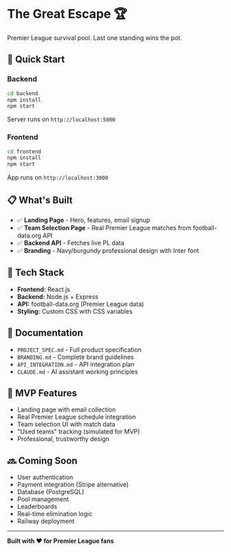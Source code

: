 # The Great Escape 🏆

Premier League survival pool. Last one standing wins the pot.

## 🚀 Quick Start

### Backend
```bash
cd backend
npm install
npm start
```
Server runs on `http://localhost:5000`

### Frontend
```bash
cd frontend
npm install
npm start
```
App runs on `http://localhost:3000`

## 📋 What's Built

- ✅ **Landing Page** - Hero, features, email signup
- ✅ **Team Selection Page** - Real Premier League matches from football-data.org API
- ✅ **Backend API** - Fetches live PL data
- ✅ **Branding** - Navy/burgundy professional design with Inter font

## 🎨 Tech Stack

- **Frontend:** React.js
- **Backend:** Node.js + Express
- **API:** football-data.org (Premier League data)
- **Styling:** Custom CSS with CSS variables

## 📝 Documentation

- `PROJECT_SPEC.md` - Full product specification
- `BRANDING.md` - Complete brand guidelines
- `API_INTEGRATION.md` - API integration plan
- `CLAUDE.md` - AI assistant working principles

## 🎯 MVP Features

- Landing page with email collection
- Real Premier League schedule integration
- Team selection UI with match data
- "Used teams" tracking (simulated for MVP)
- Professional, trustworthy design

## 🔜 Coming Soon

- User authentication
- Payment integration (Stripe alternative)
- Database (PostgreSQL)
- Pool management
- Leaderboards
- Real-time elimination logic
- Railway deployment

---

**Built with ❤️ for Premier League fans**
